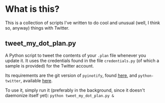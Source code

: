 What is this?
=============

This is a collection of scripts I've written to do cool and unusual (well,
I think so, anyway) things with Twitter.


tweet_my_dot_plan.py
--------------------

A Python script to tweet the contents of your `.plan` file whenever you
update it. It uses the credentials found in the file `credentials.py` (of
which a sample is provided) for the Twitter account.

Its requirements are the git version of `pyinotify`, found
[here](http://trac.dbzteam.org/pyinotify/wiki), and `python-twitter`,
available [here](http://code.google.com/p/python-twitter).

To use it, simply run it (preferably in the background, since it doesn't
daemonize itself yet):
`python tweet_my_dot_plan.py &`

